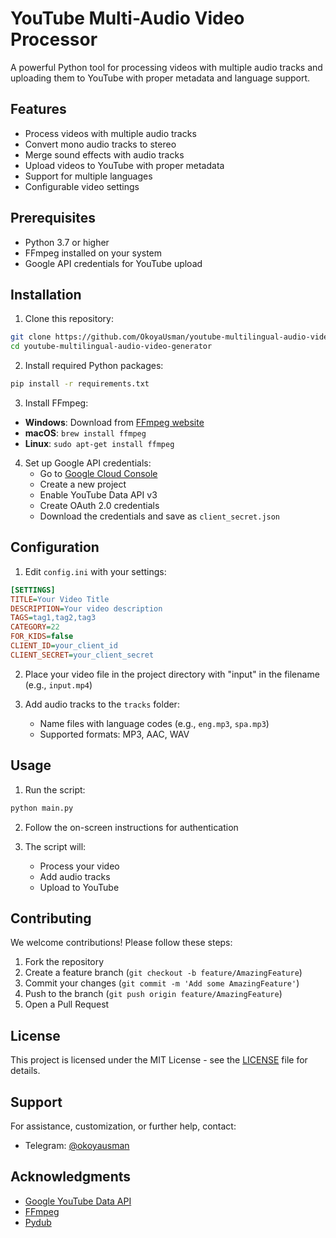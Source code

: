 # YouTube Multi-Audio Video Processor

A powerful Python tool for processing videos with multiple audio tracks and uploading them to YouTube with proper metadata and language support.

## Features

- Process videos with multiple audio tracks
- Convert mono audio tracks to stereo
- Merge sound effects with audio tracks
- Upload videos to YouTube with proper metadata
- Support for multiple languages
- Configurable video settings

## Prerequisites

- Python 3.7 or higher
- FFmpeg installed on your system
- Google API credentials for YouTube upload

## Installation

1. Clone this repository:
```bash
git clone https://github.com/OkoyaUsman/youtube-multilingual-audio-video-generator.git
cd youtube-multilingual-audio-video-generator
```

2. Install required Python packages:
```bash
pip install -r requirements.txt
```

3. Install FFmpeg:
- **Windows**: Download from [FFmpeg website](https://ffmpeg.org/download.html)
- **macOS**: `brew install ffmpeg`
- **Linux**: `sudo apt-get install ffmpeg`

4. Set up Google API credentials:
   - Go to [Google Cloud Console](https://console.cloud.google.com/)
   - Create a new project
   - Enable YouTube Data API v3
   - Create OAuth 2.0 credentials
   - Download the credentials and save as `client_secret.json`

## Configuration

1. Edit `config.ini` with your settings:
```ini
[SETTINGS]
TITLE=Your Video Title
DESCRIPTION=Your video description
TAGS=tag1,tag2,tag3
CATEGORY=22
FOR_KIDS=false
CLIENT_ID=your_client_id
CLIENT_SECRET=your_client_secret
```

2. Place your video file in the project directory with "input" in the filename (e.g., `input.mp4`)

3. Add audio tracks to the `tracks` folder:
   - Name files with language codes (e.g., `eng.mp3`, `spa.mp3`)
   - Supported formats: MP3, AAC, WAV

## Usage

1. Run the script:
```bash
python main.py
```

2. Follow the on-screen instructions for authentication

3. The script will:
   - Process your video
   - Add audio tracks
   - Upload to YouTube

## Contributing

We welcome contributions! Please follow these steps:

1. Fork the repository
2. Create a feature branch (`git checkout -b feature/AmazingFeature`)
3. Commit your changes (`git commit -m 'Add some AmazingFeature'`)
4. Push to the branch (`git push origin feature/AmazingFeature`)
5. Open a Pull Request

## License

This project is licensed under the MIT License - see the [LICENSE](LICENSE) file for details.

## Support

For assistance, customization, or further help, contact:
- Telegram: [@okoyausman](https://t.me/okoyausman)

## Acknowledgments

- [Google YouTube Data API](https://developers.google.com/youtube/v3)
- [FFmpeg](https://ffmpeg.org/)
- [Pydub](https://github.com/jiaaro/pydub) 
